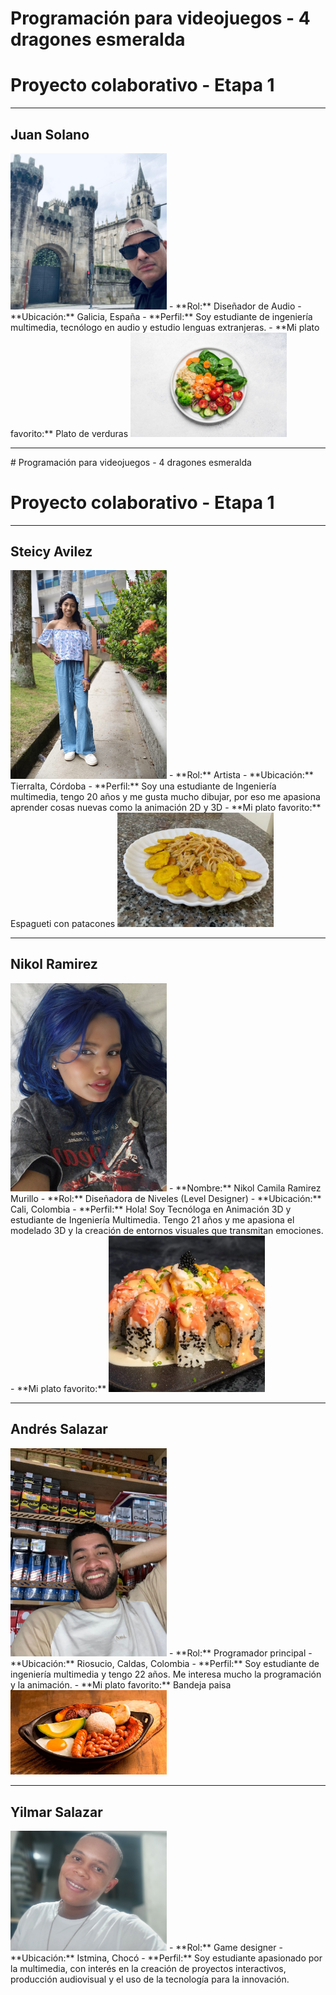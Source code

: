 # Programación para videojuegos - 4 dragones esmeralda
<h1>Proyecto colaborativo - Etapa 1</h1>
<hr>

## Juan Solano
<img src="https://github.com/AndresX777/Programacion-para-videojuegos-4-dragones-esmeralda/blob/JUAN/Juan%20Carlos/jc.jpg" width="250"/>
- **Rol:** Diseñador de Audio
- **Ubicación:** Galicia, España
- **Perfil:** Soy estudiante de ingeniería multimedia, tecnólogo en audio y estudio lenguas extranjeras.
- **Mi plato favorito:** Plato de verduras
<img src="https://github.com/AndresX777/Programacion-para-videojuegos-4-dragones-esmeralda/blob/JUAN/Juan%20Carlos/Plato%20verduras.jpg" width="250"/>

<hr>
# Programación para videojuegos - 4 dragones esmeralda
<h1>Proyecto colaborativo - Etapa 1</h1>
<hr>

## Steicy Avilez
<img src="steicy/Imagen de WhatsApp 2025-08-25 a las 14.04.35_a672fdfb.jpg" alt="Steicy" width="250">
- **Rol:** Artista
- **Ubicación:** Tierralta, Córdoba
- **Perfil:** Soy una estudiante de Ingeniería multimedia, tengo 20 años y me gusta mucho dibujar, por eso me apasiona aprender cosas nuevas como la animación 2D y 3D
- **Mi plato favorito:** Espagueti con patacones  
<img src="steicy/Imagen de WhatsApp 2025-08-25 a las 14.14.09_c6416fba.jpg" alt="Mi plato favorito" width="250">

<hr>

## Nikol Ramirez
<img src="Nikol/yo.jpg" alt="Foto de Nikol" width="250">
- **Nombre:** Nikol Camila Ramirez Murillo
- **Rol:** Diseñadora de Niveles (Level Designer)
- **Ubicación:** Cali, Colombia
- **Perfil:** Hola! Soy Tecnóloga en Animación 3D y estudiante de Ingeniería Multimedia. Tengo 21 años y me apasiona el modelado 3D y la creación de entornos visuales que transmitan emociones.
- **Mi plato favorito:**  
<img src="Nikol/mi-plato-favorito.png" alt="Plato favorito" width="250">

<hr>

## Andrés Salazar
<img src="AndresSalazar/IMG-20240104-WA0010.jpg" width="250"/>
- **Rol:** Programador principal
- **Ubicación:** Riosucio, Caldas, Colombia
- **Perfil:** Soy estudiante de ingeniería multimedia y tengo 22 años. Me interesa mucho la programación y la animación.
- **Mi plato favorito:** Bandeja paisa  
<img src="AndresSalazar/bandeja-paisa-1616-1.gif" width="250"/>

<hr>

## Yilmar Salazar
<img src="YilmarSalazar/FotoPY.jpg" alt="Yilmar" width="250"/>
- **Rol:** Game designer
- **Ubicación:** Istmina, Chocó
- **Perfil:** Soy estudiante apasionado por la multimedia, con interés en la creación de proyectos interactivos, producción audiovisual y el uso de la tecnología para la innovación.
